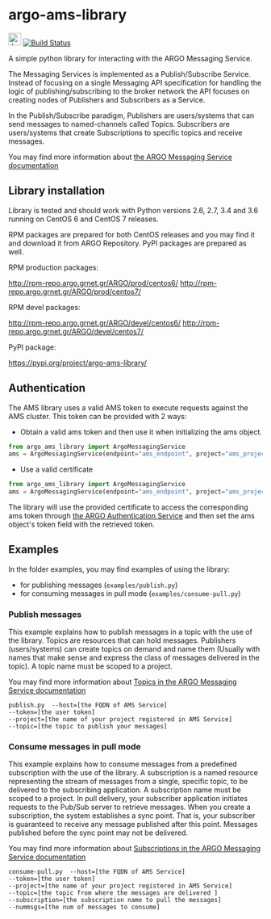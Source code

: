 # argo-ams-library

<img src="https://jenkins.argo.grnet.gr/static/3c75a153/images/headshot.png" alt="Jenkins" width="25"/> [![Build Status](https://jenkins.argo.grnet.gr/job/argo-ams-library_devel/badge/icon)](https://jenkins.argo.grnet.gr/job/argo-ams-library_devel)

A simple python library for interacting with the ARGO Messaging Service. 

The Messaging Services is implemented as a Publish/Subscribe Service. Instead of focusing on a single Messaging API specification for handling the logic of publishing/subscribing to the broker network the API focuses on creating nodes of Publishers and Subscribers as a Service.

In the Publish/Subscribe paradigm, Publishers are users/systems that can send messages to named-channels called Topics. Subscribers are users/systems that create Subscriptions to specific topics and receive messages.

You may find more information about [the ARGO Messaging Service documentation](http://argoeu.github.io/messaging/v1/)

## Library installation 

Library is tested and should work with Python versions 2.6, 2.7, 3.4 and 3.6 running on CentOS 6 and CentOS 7 releases.

RPM packages are prepared for both CentOS releases and you may find it and download it from ARGO Repository. PyPI packages are prepared as well.

RPM production packages:

http://rpm-repo.argo.grnet.gr/ARGO/prod/centos6/
http://rpm-repo.argo.grnet.gr/ARGO/prod/centos7/

RPM devel packages:

http://rpm-repo.argo.grnet.gr/ARGO/devel/centos6/
http://rpm-repo.argo.grnet.gr/ARGO/devel/centos7/
 
PyPI package:

https://pypi.org/project/argo-ams-library/


## Authentication
The AMS library uses a valid AMS token to execute requests against the AMS cluster.
This token can be provided with 2 ways:

- Obtain a valid ams token and then use it when initializing the ams object.
```python
from argo_ams_library import ArgoMessagingService
ams = ArgoMessagingService(endpoint="ams_endpoint", project="ams_project", token="your_ams_token")
```

- Use a valid certificate
```python
from argo_ams_library import ArgoMessagingService
ams = ArgoMessagingService(endpoint="ams_endpoint", project="ams_project", cert="/path/to/cert", key="/path/to/cert/key")
```
The library will use the provided certificate to access the corresponding ams token through [the ARGO Authentication Service](https://github.com/ARGOeu/argo-api-authn) and then set the ams object's token field with the retrieved token.

## Examples

In the folder examples, you may find examples of using the library:

- for publishing messages (`examples/publish.py`)
- for consuming messages in pull mode (`examples/consume-pull.py`)

### Publish messages

This example explains how to publish messages in a topic with the use of the library. Topics are resources that can hold messages. Publishers (users/systems) can create topics on demand and name them (Usually with names that make sense and express the class of messages delivered in the topic). A topic name must be scoped to a project.
 
You may find more information about [Topics in the ARGO Messaging Service documentation](http://argoeu.github.io/messaging/v1/api_topics/)
 
```
publish.py  --host=[the FQDN of AMS Service] 
--token=[the user token] 
--project=[the name of your project registered in AMS Service] 
--topic=[the topic to publish your messages]
```
 
### Consume messages in pull mode 
 
This example explains how to consume messages from a predefined subscription with the use of the library. A subscription is a named resource representing the stream of messages from a single, specific topic, to be delivered to the subscribing application. A subscription name  must be scoped to a project. In pull delivery, your subscriber application initiates requests to the Pub/Sub server to retrieve messages. When you create a subscription, the system establishes a sync point. That is, your subscriber is guaranteed to receive any message published after this point. Messages published before the sync point may not be delivered.
 
You may find more information about [Subscriptions in the ARGO Messaging Service documentation](http://argoeu.github.io/messaging/v1/api_subs/)
 
```
consume-pull.py  --host=[the FQDN of AMS Service] 
--token=[the user token] 
--project=[the name of your project registered in AMS Service] 
--topic=[the topic from where the messages are delivered ] 
--subscription=[the subscription name to pull the messages]  
--nummsgs=[the num of messages to consume]

```
